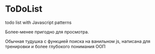 # ToDoList
todo list with Javascript patterns

Более-менее пригодно для просмотра.

Обычная тудушка с функцией поиска на ванильном js, написана для тренировки и более глубокого понимания ООП
